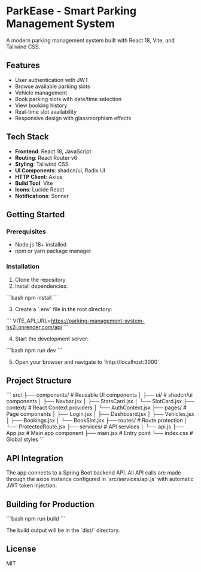 # ParkEase - Smart Parking Management System

A modern parking management system built with React 18, Vite, and Tailwind CSS.

## Features

- User authentication with JWT
- Browse available parking slots
- Vehicle management
- Book parking slots with date/time selection
- View booking history
- Real-time slot availability
- Responsive design with glassmorphism effects

## Tech Stack

- **Frontend**: React 18, JavaScript
- **Routing**: React Router v6
- **Styling**: Tailwind CSS
- **UI Components**: shadcn/ui, Radix UI
- **HTTP Client**: Axios
- **Build Tool**: Vite
- **Icons**: Lucide React
- **Notifications**: Sonner

## Getting Started

### Prerequisites

- Node.js 18+ installed
- npm or yarn package manager

### Installation

1. Clone the repository
2. Install dependencies:

\`\`\`bash
npm install
\`\`\`

3. Create a \`.env\` file in the root directory:

\`\`\`
VITE_API_URL=https://parking-management-system-hs2i.onrender.com/api
\`\`\`

4. Start the development server:

\`\`\`bash
npm run dev
\`\`\`

5. Open your browser and navigate to \`http://localhost:3000\`

## Project Structure

\`\`\`
src/
├── components/        # Reusable UI components
│   ├── ui/           # shadcn/ui components
│   ├── Navbar.jsx
│   ├── StatsCard.jsx
│   └── SlotCard.jsx
├── context/          # React Context providers
│   └── AuthContext.jsx
├── pages/            # Page components
│   ├── Login.jsx
│   ├── Dashboard.jsx
│   ├── Vehicles.jsx
│   ├── Bookings.jsx
│   └── BookSlot.jsx
├── routes/           # Route protection
│   └── ProtectedRoute.jsx
├── services/         # API services
│   └── api.js
├── App.jsx           # Main app component
├── main.jsx          # Entry point
└── index.css         # Global styles
\`\`\`

## API Integration

The app connects to a Spring Boot backend API. All API calls are made through the axios instance configured in \`src/services/api.js\` with automatic JWT token injection.

## Building for Production

\`\`\`bash
npm run build
\`\`\`

The build output will be in the \`dist/\` directory.

## License

MIT
